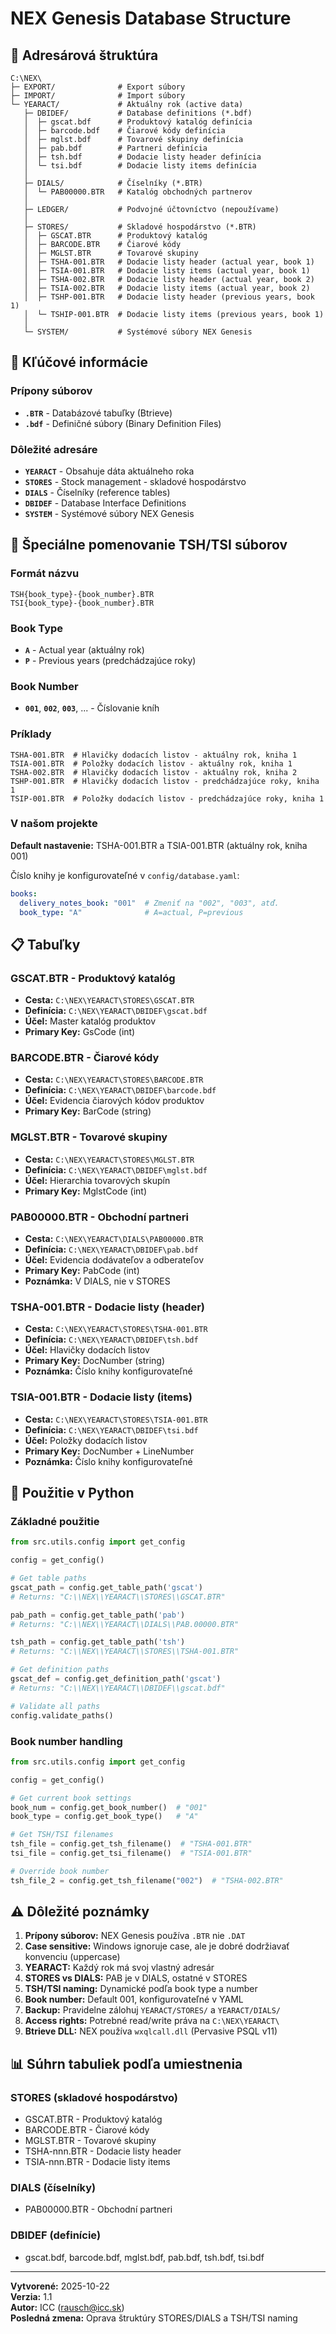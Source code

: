 # NEX Genesis Database Structure

## 📁 Adresárová štruktúra

```
C:\NEX\
├─ EXPORT/              # Export súbory
├─ IMPORT/              # Import súbory
└─ YEARACT/             # Aktuálny rok (active data)
   ├─ DBIDEF/           # Database definitions (*.bdf)
   │  ├─ gscat.bdf      # Produktový katalóg definícia
   │  ├─ barcode.bdf    # Čiarové kódy definícia
   │  ├─ mglst.bdf      # Tovarové skupiny definícia
   │  ├─ pab.bdf        # Partneri definícia
   │  ├─ tsh.bdf        # Dodacie listy header definícia
   │  └─ tsi.bdf        # Dodacie listy items definícia
   │
   ├─ DIALS/            # Číselníky (*.BTR)
   │  └─ PAB00000.BTR   # Katalóg obchodných partnerov
   │
   ├─ LEDGER/           # Podvojné účtovníctvo (nepoužívame)
   │
   ├─ STORES/           # Skladové hospodárstvo (*.BTR)
   │  ├─ GSCAT.BTR      # Produktový katalóg
   │  ├─ BARCODE.BTR    # Čiarové kódy
   │  ├─ MGLST.BTR      # Tovarové skupiny
   │  ├─ TSHA-001.BTR   # Dodacie listy header (actual year, book 1)
   │  ├─ TSIA-001.BTR   # Dodacie listy items (actual year, book 1)
   │  ├─ TSHA-002.BTR   # Dodacie listy header (actual year, book 2)
   │  ├─ TSIA-002.BTR   # Dodacie listy items (actual year, book 2)
   │  ├─ TSHP-001.BTR   # Dodacie listy header (previous years, book 1)
   │  └─ TSHIP-001.BTR  # Dodacie listy items (previous years, book 1)
   │
   └─ SYSTEM/           # Systémové súbory NEX Genesis
```

## 🔑 Kľúčové informácie

### Prípony súborov
- **`.BTR`** - Databázové tabuľky (Btrieve)
- **`.bdf`** - Definičné súbory (Binary Definition Files)

### Dôležité adresáre
- **`YEARACT`** - Obsahuje dáta aktuálneho roka
- **`STORES`** - Stock management - skladové hospodárstvo
- **`DIALS`** - Číselníky (reference tables)
- **`DBIDEF`** - Database Interface Definitions
- **`SYSTEM`** - Systémové súbory NEX Genesis

## 📝 Špeciálne pomenovanie TSH/TSI súborov

### Formát názvu
```
TSH{book_type}-{book_number}.BTR
TSI{book_type}-{book_number}.BTR
```

### Book Type
- **`A`** - Actual year (aktuálny rok)
- **`P`** - Previous years (predchádzajúce roky)

### Book Number
- **`001`**, **`002`**, **`003`**, ... - Číslovanie kníh

### Príklady
```
TSHA-001.BTR  # Hlavičky dodacích listov - aktuálny rok, kniha 1
TSIA-001.BTR  # Položky dodacích listov - aktuálny rok, kniha 1
TSHA-002.BTR  # Hlavičky dodacích listov - aktuálny rok, kniha 2
TSHP-001.BTR  # Hlavičky dodacích listov - predchádzajúce roky, kniha 1
TSIP-001.BTR  # Položky dodacích listov - predchádzajúce roky, kniha 1
```

### V našom projekte
**Default nastavenie:** TSHA-001.BTR a TSIA-001.BTR (aktuálny rok, kniha 001)

Číslo knihy je konfigurovateľné v `config/database.yaml`:
```yaml
books:
  delivery_notes_book: "001"  # Zmeniť na "002", "003", atď.
  book_type: "A"              # A=actual, P=previous
```

## 📋 Tabuľky

### GSCAT.BTR - Produktový katalóg
- **Cesta:** `C:\NEX\YEARACT\STORES\GSCAT.BTR`
- **Definícia:** `C:\NEX\YEARACT\DBIDEF\gscat.bdf`
- **Účel:** Master katalóg produktov
- **Primary Key:** GsCode (int)

### BARCODE.BTR - Čiarové kódy
- **Cesta:** `C:\NEX\YEARACT\STORES\BARCODE.BTR`
- **Definícia:** `C:\NEX\YEARACT\DBIDEF\barcode.bdf`
- **Účel:** Evidencia čiarových kódov produktov
- **Primary Key:** BarCode (string)

### MGLST.BTR - Tovarové skupiny
- **Cesta:** `C:\NEX\YEARACT\STORES\MGLST.BTR`
- **Definícia:** `C:\NEX\YEARACT\DBIDEF\mglst.bdf`
- **Účel:** Hierarchia tovarových skupín
- **Primary Key:** MglstCode (int)

### PAB00000.BTR - Obchodní partneri
- **Cesta:** `C:\NEX\YEARACT\DIALS\PAB00000.BTR`
- **Definícia:** `C:\NEX\YEARACT\DBIDEF\pab.bdf`
- **Účel:** Evidencia dodávateľov a odberateľov
- **Primary Key:** PabCode (int)
- **Poznámka:** V DIALS, nie v STORES

### TSHA-001.BTR - Dodacie listy (header)
- **Cesta:** `C:\NEX\YEARACT\STORES\TSHA-001.BTR`
- **Definícia:** `C:\NEX\YEARACT\DBIDEF\tsh.bdf`
- **Účel:** Hlavičky dodacích listov
- **Primary Key:** DocNumber (string)
- **Poznámka:** Číslo knihy konfigurovateľné

### TSIA-001.BTR - Dodacie listy (items)
- **Cesta:** `C:\NEX\YEARACT\STORES\TSIA-001.BTR`
- **Definícia:** `C:\NEX\YEARACT\DBIDEF\tsi.bdf`
- **Účel:** Položky dodacích listov
- **Primary Key:** DocNumber + LineNumber
- **Poznámka:** Číslo knihy konfigurovateľné

## 🔧 Použitie v Python

### Základné použitie
```python
from src.utils.config import get_config

config = get_config()

# Get table paths
gscat_path = config.get_table_path('gscat')
# Returns: "C:\\NEX\\YEARACT\\STORES\\GSCAT.BTR"

pab_path = config.get_table_path('pab')
# Returns: "C:\\NEX\\YEARACT\\DIALS\\PAB.00000.BTR"

tsh_path = config.get_table_path('tsh')
# Returns: "C:\\NEX\\YEARACT\\STORES\\TSHA-001.BTR"

# Get definition paths
gscat_def = config.get_definition_path('gscat')
# Returns: "C:\\NEX\\YEARACT\\DBIDEF\\gscat.bdf"

# Validate all paths
config.validate_paths()
```

### Book number handling
```python
from src.utils.config import get_config

config = get_config()

# Get current book settings
book_num = config.get_book_number()  # "001"
book_type = config.get_book_type()   # "A"

# Get TSH/TSI filenames
tsh_file = config.get_tsh_filename()  # "TSHA-001.BTR"
tsi_file = config.get_tsi_filename()  # "TSIA-001.BTR"

# Override book number
tsh_file_2 = config.get_tsh_filename("002")  # "TSHA-002.BTR"
```

## ⚠️ Dôležité poznámky

1. **Prípony súborov:** NEX Genesis používa `.BTR` nie `.DAT`
2. **Case sensitive:** Windows ignoruje case, ale je dobré dodržiavať konvenciu (uppercase)
3. **YEARACT:** Každý rok má svoj vlastný adresár
4. **STORES vs DIALS:** PAB je v DIALS, ostatné v STORES
5. **TSH/TSI naming:** Dynamické podľa book type a number
6. **Book number:** Default 001, konfigurovateľné v YAML
7. **Backup:** Pravidelne zálohuj `YEARACT/STORES/` a `YEARACT/DIALS/`
8. **Access rights:** Potrebné read/write práva na `C:\NEX\YEARACT\`
9. **Btrieve DLL:** NEX používa `wxqlcall.dll` (Pervasive PSQL v11)

## 📊 Súhrn tabuliek podľa umiestnenia

### STORES (skladové hospodárstvo)
- GSCAT.BTR - Produktový katalóg
- BARCODE.BTR - Čiarové kódy
- MGLST.BTR - Tovarové skupiny
- TSHA-nnn.BTR - Dodacie listy header
- TSIA-nnn.BTR - Dodacie listy items

### DIALS (číselníky)
- PAB00000.BTR - Obchodní partneri

### DBIDEF (definície)
- gscat.bdf, barcode.bdf, mglst.bdf, pab.bdf, tsh.bdf, tsi.bdf

---

**Vytvorené:** 2025-10-22  
**Verzia:** 1.1  
**Autor:** ICC (rausch@icc.sk)  
**Posledná zmena:** Oprava štruktúry STORES/DIALS a TSH/TSI naming